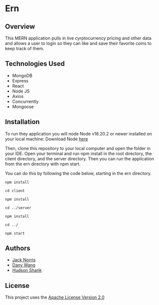 # Ern

## Overview
This MERN application pulls in live cyrptocurrency pricing and other data and allows a user to login so they can like and save their favorite coins to keep track of them.

## Technologies Used

* MongoDB
* Express
* React
* Node JS
* Axios
* Concurrently
* Mongoose

## Installation

To run they application you will node Node v16.20.2 or newer installed on your local machine: Download Node [here](https://nodejs.org/en/download/package-manager)

Then, clone this repository to your local computer and open the folder in your IDE. Open your terminal and run npm install in the root directory, the client directory, and the server directory. Then you can run the application from the ern directory with npm start. 

You can do this by following the code below, starting in the ern directory.

`npm install`

`cd client`

`npm install`

`cd ../server`

`npm install`

`cd ../`

`npm start`

## Authors

- [Jack Norris](https://github.com/jacksonnorris)
- [Dany Wang](https://github.com/dannywang0717)
- [Hudson Shank](https://github.com/hudsonts)

## License

This project uses the [Apache License Version 2.0](https://github.com/jacksonnorris/ern/blob/main/LICENSE)
